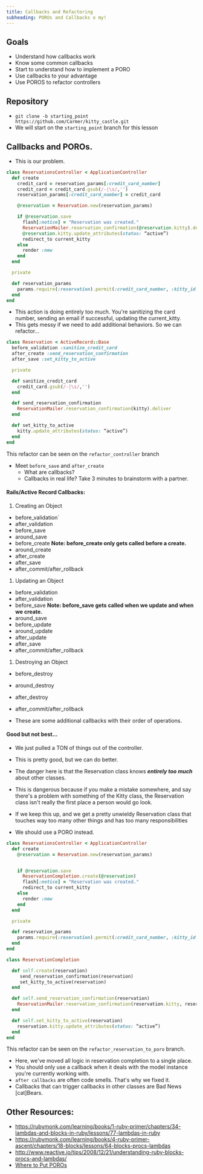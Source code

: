 ```yaml
---
title: Callbacks and Refactoring
subheading: POROs and Callbacks o my!
---
```


## Goals

* Understand how callbacks work
* Know some common callbacks
* Start to understand how to implement a PORO
* Use callbacks to your advantage
* Use POROS to refactor controllers

## Repository

* `git clone -b starting_point https://github.com/Carmer/kitty_castle.git`
* We will start on the `starting_point` branch for this lesson

## Callbacks and POROs.
* This is our problem.

```ruby
class ReservationsController < ApplicationController
  def create
    credit_card = reservation_params[:credit_card_number]
    credit_card = credit_card.gsub(/-|\s/,'')
    reservation_params[:credit_card_number] = credit_card

    @reservation = Reservation.new(reservation_params)

    if @reservation.save
      flash[:notice] = "Reservation was created."
      ReservationMailer.reservation_confirmation(@reservation.kitty).deliver
      @reservation.kitty.update_attributes(status: “active”)
      redirect_to current_kitty
    else
      render :new
    end
  end

  private

  def reservation_params
    params.require(:reservation).permit(:credit_card_number, :kitty_id, :castle_id, :start_date, :end_date )
  end
end
  ```

  * This action is doing entirely too much. You're sanitizing the card number, sending an email if successful, updating the current_kitty.
  * This gets messy if we need to add additional behaviors. So we can refactor...

```ruby
class Reservation < ActiveRecord::Base
  before_validation :sanitize_credit_card
  after_create :send_reservation_confirmation
  after_save :set_kitty_to_active

  private

  def sanitize_credit_card
    credit_card.gsub(/-|\s/,'')
  end

  def send_reservation_confirmation
    ReservationMailer.reservation_confirmation(kitty).deliver
  end

  def set_kitty_to_active
    kitty.update_attributes(status: “active”)
  end
end
```

This refactor can be seen on the `refactor_controller` branch

* Meet `before_save` and `after_create`
  * What are callbacks?
  * Callbacks in real life? Take 3 minutes to brainstorm with a partner.


#### Rails/Active Record Callbacks:


1. Creating an Object
  * before_validation`
  * after_validation
  * before_save
  * around_save
  * before_create **__Note: before_create only gets called before a create.__**
  * around_create
  * after_create
  * after_save
  * after_commit/after_rollback
1. Updating an Object
  * before_validation
  * after_validation
  * before_save **__Note: before_save gets called when we update and when we create.__**
  * around_save
  * before_update
  * around_update
  * after_update
  * after_save
  * after_commit/after_rollback
1. Destroying an Object
  * before_destroy
  * around_destroy
  * after_destroy
  * after_commit/after_rollback

* These are some additional callbacks with their order of operations.






#### Good but not best...

* We just pulled a TON of things out of the controller.
* This is pretty good, but we can do better.
* The danger here is that the Reservation class knows *__entirely too much__* about other classes.
* This is dangerous because if you make a mistake somewhere, and say there's
a problem with something of the Kitty class, the Reservation class isn't really the first place a person would go look.

* If we keep this up, and we get a pretty unwieldy Reservation class that touches way too many other things and has too many responsibilities
* We should use a PORO instead.

```ruby
class ReservationsController < ApplicationController
  def create
    @reservation = Reservation.new(reservation_params)


    if @reservation.save
      ReservationCompletion.create(@reservation)
      flash[:notice] = "Reservation was created."
      redirect_to current_kitty
    else
      render :new
    end
  end

  private

  def reservation_params
    params.require(:reservation).permit(:credit_card_number, :kitty_id, :castle_id, :start_date, :end_date )
  end
end
```

```ruby
class ReservationCompletion

  def self.create(reservation)
     send_reservation_confirmation(reservation)
     set_kitty_to_active(reservation)
  end

  def self.send_reservation_confirmation(reservation)
    ReservationMailer.reservation_confirmation(reservation.kitty, reservation.castle).deliver
  end

  def self.set_kitty_to_active(reservation)
    reservation.kitty.update_attributes(status: “active”)
  end
end

```

This refactor can be seen on the `refactor_reservation_to_poro` branch.

* Here, we've moved all logic in reservation completion to a single place.
* You should only use a callback when it deals with the model instance you're currently working with.
* `after callbacks` are often code smells. That's why we fixed it.
* Callbacks that can trigger callbacks in other classes are Bad News [cat]Bears.

<!--
## Class Methods

* We can use class methods to do some filtering, and pushing logic down the
stack.
* We want to put the top three most expensive items in our index view.
* How can we get the information we need?
* Logic doesn't belong in the view.
* It doesn't belong in the controller either.
* There's one last place it can go. The model.

## Scopes

* Scopes allow you to define and chain query criteria in a declarative and
reusable manner.
* Scopes take lambdas.
* A lambda is a function without a name.
* We won't go into lambdas right now, but at the bottom of the page, there are resources where you can learn more about lambdas.
* Here's some examples.

```ruby
class Reservation < ActiveRecord::Base

  scope :complete, -> { where(complete: true) }
  scope :today, -> { where("start_date >= ?",
                           Time.zone.now.beginning_of_day) }
end
```

* They can take arguments.

```ruby
class Reservation < ActiveRecord::Base

    scope :newer_than, ->(date) {
        where("start_date > ?", date)
          }

end
```

* Let's convert our code into a scope.

## Scopes vs Class Methods
* These look eerily similar.
* But there are key differences.
* Scopes can always be chained.
* Class methods can be chained only if they return an object that can be chained.
* Scopes automatically work on has_many relationships.
* You can set up a default scope.


### Referring back to what we did

You can see all the work we did at github.com/carmer/kitty_castle on 5 different branches. `git clone https://github.com/Carmer/kitty_castle.git`

1. `git checkout starting_point` is our base starting point for this work
2. `git checkout refactor_controller` is our first iteration of refactoring the logic out of the controller
3. `git checkout refactor_reservation_to_poro` is our second iteration of refactoring logic our of the controller
4. `git checkout scopes` has our work of putting scopes into the project
5. `git checkout class_methods` has our work of putting class_methods into the project
 -->

## Other Resources:

* https://rubymonk.com/learning/books/1-ruby-primer/chapters/34-lambdas-and-blocks-in-ruby/lessons/77-lambdas-in-ruby
* https://rubymonk.com/learning/books/4-ruby-primer-ascent/chapters/18-blocks/lessons/64-blocks-procs-lambdas
* http://www.reactive.io/tips/2008/12/21/understanding-ruby-blocks-procs-and-lambdas/
* [Where to Put POROs](http://vrybas.github.io/blog/2014/08/15/a-way-to-organize-poros-in-rails/)
